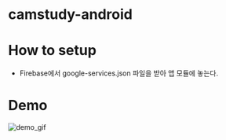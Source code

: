 # camstudy-android

# How to setup

- Firebase에서 google-services.json 파일을 받아 앱 모듈에 놓는다.

# Demo

![demo_gif](https://user-images.githubusercontent.com/57604817/231464158-a70e0103-98d4-46bd-8097-d58332922294.gif)
